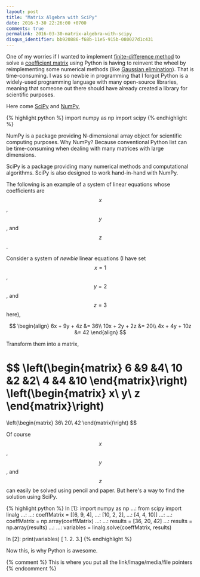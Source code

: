 ```yaml
---
layout: post
title: "Matrix Algebra with SciPy"
date: 2016-3-30 22:26:00 +0700
comments: true
permalink: 2016-03-30-matrix-algebra-with-scipy
disqus_identifier: bb920886-f68b-11e5-915b-080027d1c431
---
```


One of my worries if I wanted to implement [finite-difference method](finite-difference-method) to solve a [coefficient matrix](coefficient-matrix) using Python is having to reinvent the wheel by reimplementing some numerical methods (like [Gaussian elimination](gaussian-elimination)). That is time-consuming. I was so newbie in programming that I forgot Python is a widely-used programming language with many open-source libraries, meaning that someone out there should have already created a library for scientific purposes.

Here come [SciPy](scipy) and [NumPy](numpy),

{% highlight python %}
import numpy as np
import scipy
{% endhighlight %}

NumPy is a package providing N-dimensional array object for scientific computing purposes. Why NumPy? Because conventional Python list can be time-consuming when dealing with many matrices with large dimensions.

SciPy is a package providing many numerical methods and computational algorithms. SciPy is also designed to work hand-in-hand with NumPy.

The following is an example of a system of linear equations whose coefficients are $$x$$, $$y$$, and $$z$$.

Consider a system of *newbie* linear equations (I have set $$x=1$$, $$y=2$$, and $$z=3$$ here),

$$
\begin{align}
6x + 9y + 4z &= 36\\
10x + 2y + 2z &= 20\\
4x + 4y + 10z &= 42
\end{align}
$$

Transform them into a matrix,

$$
\left(\begin{matrix}
6 &9 &4\\
10 &2 &2\\
4 &4 &10
\end{matrix}\right)
\left(\begin{matrix}
x\\
y\\
z
\end{matrix}\right)
=
\left(\begin{matrix}
36\\
20\\
42
\end{matrix}\right)
$$

Of course $$x$$, $$y$$, and $$z$$ can easily be solved using pencil and paper. But here's a way to find the solution using SciPy.

{% highlight python %}
In [1]: import numpy as np
   ...: from scipy import linalg
   ...: 
   ...: coeffMatrix = [[6, 9, 4],
   ...:                [10, 2, 2],
   ...:                [4, 4, 10]]
   ...: 
   ...: coeffMatrix = np.array(coeffMatrix)
   ...: 
   ...: results = [36, 20, 42]
   ...: results = np.array(results)
   ...: 
   ...: variables = linalg.solve(coeffMatrix, results)

In [2]: print(variables)
[ 1.  2.  3.]
{% endhighlight %}


Now this, is why Python is awesome.









{% comment %} This is where you put all the link/image/media/file pointers {% endcomment %}

[finite-difference-method]: https://en.wikipedia.org/wiki/Finite_difference_method

[coefficient-matrix]: https://en.wikipedia.org/wiki/Coefficient_matrix

[gaussian-elimination]: https://en.wikipedia.org/wiki/Gaussian_elimination

[scipy]: www.scipy.org/

[numpy]: www.numpy.org/
